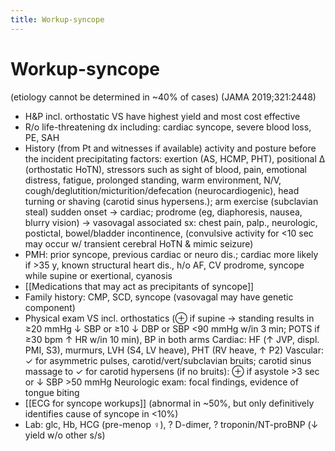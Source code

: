 ```yaml
---
title: Workup-syncope
---
```


# Workup-syncope

(etiology cannot be determined in ~40% of cases) (JAMA 2019;321:2448)

- H&P incl. orthostatic VS have highest yield and most cost effective
- R/o life-threatening dx including: cardiac syncope, severe blood loss, PE, SAH
- History (from Pt and witnesses if available)
  activity and posture before the incident
  precipitating factors: exertion (AS, HCMP, PHT), positional ∆ (orthostatic HoTN), stressors such as sight of blood, pain, emotional distress, fatigue, prolonged standing, warm environment, N/V, cough/deglutition/micturition/defecation (neurocardiogenic), head turning or shaving (carotid sinus hypersens.); arm exercise (subclavian steal)
  sudden onset → cardiac; prodrome (eg, diaphoresis, nausea, blurry vision) → vasovagal
  associated sx: chest pain, palp., neurologic, postictal, bowel/bladder incontinence, (convulsive activity for <10 sec may occur w/ transient cerebral HoTN & mimic seizure)
- PMH: prior syncope, previous cardiac or neuro dis.; cardiac more likely if >35 y, known structural heart dis., h/o AF, CV prodrome, syncope while supine or exertional, cyanosis
- [[Medications that may act as precipitants of syncope]]
- Family history: CMP, SCD, syncope (vasovagal may have genetic component)
- Physical exam
  VS incl. orthostatics (⊕ if supine → standing results in ≥20 mmHg ↓ SBP or ≥10 ↓ DBP or SBP <90 mmHg w/in 3 min; POTS if ≥30 bpm ↑ HR w/in 10 min), BP in both arms
  Cardiac: HF (↑ JVP, displ. PMI, S3), murmurs, LVH (S4, LV heave), PHT (RV heave, ↑ P2)
  Vascular: ✓ for asymmetric pulses, carotid/vert/subclavian bruits; carotid sinus massage to ✓ for carotid hypersens (if no bruits): ⊕ if asystole >3 sec or ↓ SBP >50 mmHg
  Neurologic exam: focal findings, evidence of tongue biting
- [[ECG for syncope workups]] (abnormal in ~50%, but only definitively identifies cause of syncope in <10%)
- Lab: glc, Hb, HCG (pre-menop ♀), ? D-dimer, ? troponin/NT-proBNP (↓ yield w/o other s/s)
